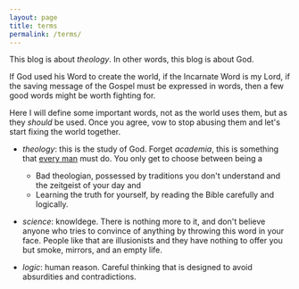 ```yaml
---
layout: page
title: terms
permalink: /terms/
---
```


This blog is about _theology_. In other words, this blog is about God.

If God used his Word to create the world, if the Incarnate Word is my Lord, if the saving message
of the Gospel must be expressed in words, then a few good words might be worth fighting for.

Here I will define some important words, not as the world uses them, but as they _should_ be used.
Once you agree, vow to stop abusing them and let's start fixing the world together.

* _theology_: this is the study of God. Forget _academia_, this is something that
  [every man](https://www.the-highway.com/theology_Gerstner.html) must do.
  You only get to choose between being a
    * Bad theologian, possessed by traditions you don't understand and the zeitgeist of your day and
    * Learning the truth for yourself, by reading the Bible carefully and logically.

* _science_: knowldege. There is nothing more to it, and don't believe anyone who tries to
  convince of anything by throwing this word in your face. People like that are illusionists and
  they have nothing to offer you but smoke, mirrors, and an empty life.
* _logic_: human reason. Careful thinking that is designed to avoid absurdities and contradictions.
